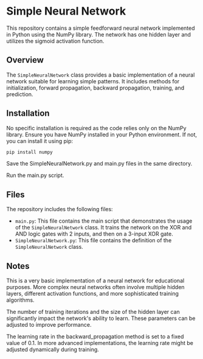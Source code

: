 # Simple Neural Network

This repository contains a simple feedforward neural network implemented in Python using the NumPy library. The network has one hidden layer and utilizes the sigmoid activation function.

## Overview

The `SimpleNeuralNetwork` class provides a basic implementation of a neural network suitable for learning simple patterns. It includes methods for initialization, forward propagation, backward propagation, training, and prediction.

## Installation

No specific installation is required as the code relies only on the NumPy library. Ensure you have NumPy installed in your Python environment. If not, you can install it using pip:

```bash
pip install numpy
```
Save the SimpleNeuralNetwork.py and main.py files in the same directory.

Run the main.py script.

## Files

The repository includes the following files:

-   `main.py`: This file contains the main script that demonstrates the usage of the `SimpleNeuralNetwork` class. It trains the network on the XOR and AND logic gates with 2 inputs, and then on a 3-input XOR gate.
-   `SimpleNeuralNetwork.py`: This file contains the definition of the `SimpleNeuralNetwork` class.

## Notes
This is a very basic implementation of a neural network for educational purposes. More complex neural networks often involve multiple hidden layers, different activation functions, and more sophisticated training algorithms.

The number of training iterations and the size of the hidden layer can significantly impact the network's ability to learn. These parameters can be adjusted to improve performance.

The learning rate in the backward_propagation method is set to a fixed value of 0.1. In more advanced implementations, the learning rate might be adjusted dynamically during training.
